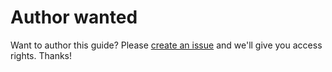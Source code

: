 # Author wanted

Want to author this guide? Please [create an issue](../issues/new) and we'll give you access rights. Thanks!
